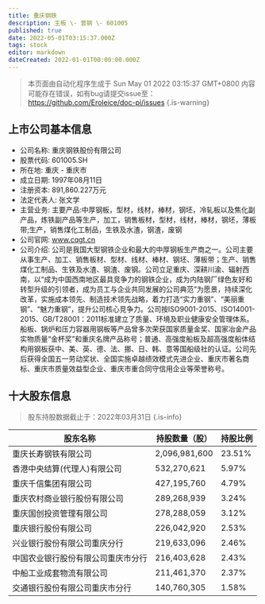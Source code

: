 ```yaml
---
title: 重庆钢铁
description: 主板 \- 普钢 \- 601005
published: true
date: 2022-05-01T03:15:37.000Z
tags: stock
editor: markdown
dateCreated: 2022-01-01T00:00:00.000Z
---
```


> 本页面由自动化程序生成于 Sun May 01 2022 03:15:37 GMT+0800
> 内容可能存在错误，如有bug请提交issue至：https://github.com/Eroleice/doc-pi/issues
{.is-warning}

## 上市公司基本信息
- 公司名称: 重庆钢铁股份有限公司
- 股票代码: 601005.SH
- 所在地: 重庆 - 重庆市
- 成立日期: 1997年08月11日
- 注册资本: 891,860.227万元
- 法定代表人: 张文学
- 主营业务: 主要产品:中厚钢板，型材，线材，棒材，钢坯，冷轧板以及焦化副产品，炼铁副产品等生产，加工，销售板材，型材，线材，棒材，钢坯，薄板带;生产，销售煤化工制品，生铁及水渣，钢渣，废钢
- 公司官网: www.cqgt.cn
- 公司介绍: 公司是我国大型钢铁企业和最大的中厚钢板生产商之一。公司主要从事生产、加工、销售板材、型材、线材、棒材、钢坯、薄板带；生产、销售煤化工制品、生铁及水渣、钢渣、废钢。公司立足重庆、深耕川渝、辐射西南，以“成为中国西南地区最具竞争力的钢铁企业，成为内陆钢厂绿色友好和转型升级的引领者，成为员工与企业共同发展的公司典范”为愿景，持续深化改革，实施成本领先、制造技术领先战略，着力打造“实力重钢”、“美丽重钢”、“魅力重钢”，提升公司核心竞争力。公司按ISO9001-2015、ISO14001-2015、GB/T28001：2011标准建立了质量、环境及职业健康安全管理体系。船板、锅炉和压力容器用钢板等产品曾多次荣获国家质量金奖、国家冶金产品实物质量“金杯奖”和重庆名牌产品称号；普通、高强度船板及超高强度船体结构用钢板获中、美、英、德、法、挪、日、韩、意等国船级社的认证。公司先后获得全国五一劳动奖状、全国实施卓越绩效模式先进企业、重庆市著名商标、重庆市质量效益型企业、重庆市重合同守信用企业等荣誉称号。


## 十大股东信息
> 股东持股数据截止于：2022年03月31日
{.is-info}

| 股东名称 | 持股数量（股） | 持股比例 |
| --- | --- | --- |
| 重庆长寿钢铁有限公司 | 2,096,981,600 | 23.51% |
| 香港中央结算(代理人)有限公司 | 532,270,621 | 5.97% |
| 重庆千信集团有限公司 | 427,195,760 | 4.79% |
| 重庆农村商业银行股份有限公司 | 289,268,939 | 3.24% |
| 重庆国创投资管理有限公司 | 278,288,059 | 3.12% |
| 重庆银行股份有限公司 | 226,042,920 | 2.53% |
| 兴业银行股份有限公司重庆分行 | 219,633,096 | 2.46% |
| 中国农业银行股份有限公司重庆市分行 | 216,403,628 | 2.43% |
| 中船工业成套物流有限公司 | 211,461,370 | 2.37% |
| 交通银行股份有限公司重庆市分行 | 140,760,305 | 1.58% |




